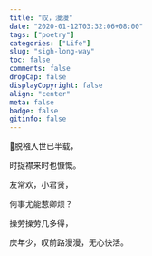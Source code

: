 ```yaml
---
title: "叹，漫漫"
date: "2020-01-12T03:32:06+08:00"
tags: ["poetry"]
categories: ["Life"]
slug: "sigh-long-way"
toc: false
comments: false
dropCap: false
displayCopyright: false
align: "center"
meta: false
badge: false
gitinfo: false
---
```


脱襁入世已半载，

时捉襟来时也慷慨。

友常欢，小君贤，

何事尤能惹卿烦？

操劳操劳几多得，

庆年少，叹前路漫漫，无心快活。
